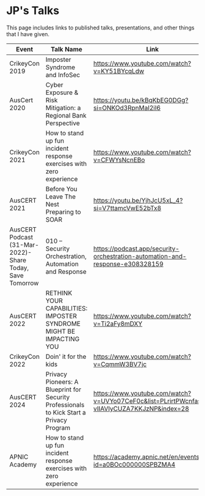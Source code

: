 # JP's Talks
This page includes links to published talks, presentations, and other things that I have given.

| Event | Talk Name | Link |
| --- | --- | --- |
| CrikeyCon 2019 | Imposter Syndrome and InfoSec  | https://www.youtube.com/watch?v=KY51BYcqLdw |
| AusCert 2020 | Cyber Exposure & Risk Mitigation: a Regional Bank Perspective | https://youtu.be/kBqKbEG0DGg?si=ONKOd3RpnMaI2iI6 |
| CrikeyCon 2021 |How to stand up fun incident response exercises with zero experience | https://www.youtube.com/watch?v=CFWYsNcnEBo |
| AusCERT 2021 | Before You Leave The Nest Preparing to SOAR | https://youtu.be/YjhJcU5xL_4?si=V7ttamcVwE52bTx8 |
| AusCERT Podcast (31-Mar-2022)- Share Today, Save Tomorrow |010 – Security Orchestration, Automation and Response  | https://podcast.app/security-orchestration-automation-and-response-e308328159 |
| AusCERT 2022 | RETHINK YOUR CAPABILITIES: IMPOSTER SYNDROME MIGHT BE IMPACTING YOU | https://www.youtube.com/watch?v=Ti2aFy8mDXY
| CrikeyCon 2022 | Doin' it for the kids |  https://www.youtube.com/watch?v=CqmmW3BV7jc |
| AusCERT 2024 | Privacy Pioneers: A Blueprint for Security Professionals to Kick Start a Privacy Program | https://www.youtube.com/watch?v=UVYo07CeF0c&list=PLrirtPWcnfasXf-vIIAVIyCUZA7KKJzNP&index=28 |
| APNIC Academy | How to stand up fun incident response exercises with zero experience | https://academy.apnic.net/en/events?id=a0BOc000000SPBZMA4 |
